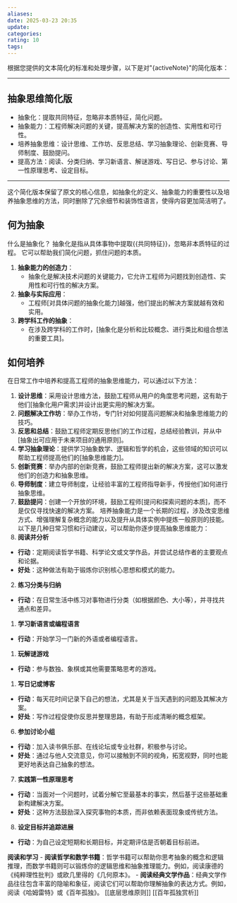```yaml
---
aliases: 
date: 2025-03-23 20:35
update: 
categories: 
rating: 10
tags:
---
```


根据您提供的文本简化的标准和处理步骤，以下是对"{activeNote}"的简化版本：

---

## 抽象思维简化版

- 抽象化：提取共同特征，忽略非本质特征，简化问题。
- 抽象能力：工程师解决问题的关键，提高解决方案的创造性、实用性和可行性。
- 培养抽象思维：设计思维、工作坊、反思总结、学习抽象理论、创新竞赛、导师制度、鼓励提问。
- 提高方法：阅读、分类归纳、学习新语言、解谜游戏、写日记、参与讨论、第一性原理思考、设定目标。

---

这个简化版本保留了原文的核心信息，如抽象化的定义、抽象能力的重要性以及培养抽象思维的方法，同时删除了冗余细节和装饰性语言，使得内容更加简洁明了。
## 何为抽象
什么是抽象化？ 抽象化是指从具体事物中提取{{共同特征}}，忽略非本质特征的过程。 它可以帮助我们简化问题，抓住问题的本质。
1. **抽象能力的创造力**：
   - 抽象化是解决技术问题的关键能力，它允许工程师为问题找到创造性、实用性和可行性的解决方案。
2. **抽象与实际应用**：
   - 工程师[对具体问题的抽象化能力]越强，他们提出的解决方案就越有效和实用。
3. **跨学科工作的抽象**：
   - 在涉及跨学科的工作时，[抽象化是分析和比较概念、进行类比和组合想法的重要工具]。
## 如何培养
在日常工作中培养和提高工程师的抽象思维能力，可以通过以下方法：
1. **设计思维**：采用设计思维方法，鼓励工程师从用户的角度思考问题，这有助于他们[抽象化用户需求]并设计出更实用的解决方案。
2. **问题解决工作坊**：举办工作坊，专门针对如何提高问题解决和抽象思维能力的技巧。
3. **反思和总结**：鼓励工程师定期反思他们的工作过程，总结经验教训，并从中[抽象出可应用于未来项目的通用原则]。
4. **学习抽象理论**：提供学习抽象数学、逻辑和哲学的机会，这些领域的知识可以帮助工程师提高他们的[抽象思维能力]。
5. **创新竞赛**：举办内部的创新竞赛，鼓励工程师提出新的解决方案，这可以激发他们的创造力和抽象思维。
6. **导师制度**：建立导师制度，让经验丰富的工程师指导新手，传授他们如何进行抽象思维。
7. **鼓励提问**：创建一个开放的环境，鼓励工程师[提问和探索问题的本质]，而不是仅仅寻找快速的解决方案。
培养抽象能力是一个长期的过程，涉及改变思维方式、增强理解复杂概念的能力以及提升从具体实例中提炼一般原则的技能。以下是几种日常习惯和行动建议，可以帮助你逐步提高抽象思维能力：
 8. **阅读并分析**
- **行动**：定期阅读哲学书籍、科学论文或文学作品，并尝试总结作者的主要观点和论据。
- **好处**：这种做法有助于锻炼你识别核心思想和模式的能力。
2. **练习分类与归纳**
- **行动**：在日常生活中练习对事物进行分类（如根据颜色、大小等），并寻找共通点和差异。
1. **学习新语言或编程语言**
- **行动**：开始学习一门新的外语或者编程语言。
1. **玩解谜游戏**
- **行动**：参与数独、象棋或其他需要策略思考的游戏。
1. **写日记或博客**
- **行动**：每天花时间记录下自己的想法，尤其是关于当天遇到的问题及其解决方案。
- **好处**：写作过程促使你反思并整理思路，有助于形成清晰的概念框架。
6. **参加讨论小组**
- **行动**：加入读书俱乐部、在线论坛或专业社群，积极参与讨论。
- **好处**：通过与他人交流意见，你可以接触到不同的视角，拓宽视野，同时也能更好地表达自己抽象的想法。
7. **实践第一性原理思考**
- **行动**：当面对一个问题时，试着分解它至最基本的事实，然后基于这些基础重新构建解决方案。
- **好处**：这种方法鼓励深入探究事物的本质，而非依赖表面现象或传统方法。
8. **设定目标并追踪进展**
- **行动**：为自己设定短期和长期目标，并定期评估是否朝着目标前进。

**阅读和学习** - **阅读哲学和数学书籍**：哲学书籍可以帮助你思考抽象的概念和逻辑推理，而数学书籍则可以锻炼你的逻辑思维和抽象推理能力。例如，阅读康德的《纯粹理性批判》或欧几里得的《几何原本》。 - **阅读经典文学作品**：经典文学作品往往包含丰富的隐喻和象征，阅读它们可以帮助你理解抽象的表达方式。例如，阅读《哈姆雷特》或《百年孤独》。 
[[底层思维原则]]
[[百年孤独赏析]]